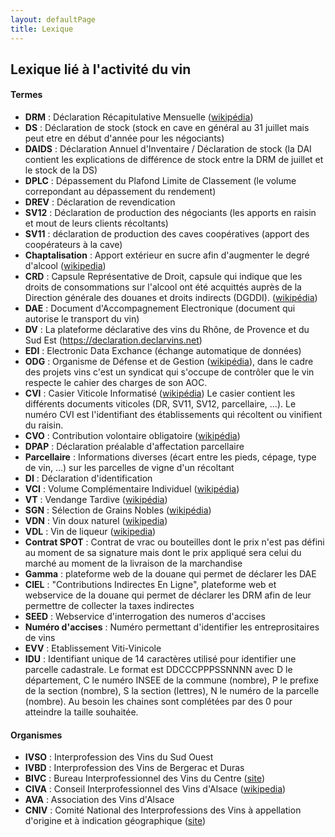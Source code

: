 ```yaml
---
layout: defaultPage
title: Lexique
---
```


## Lexique lié à l'activité du vin

#### Termes

* **DRM** : Déclaration Récapitulative Mensuelle ([wikipédia](https://fr.wikipedia.org/wiki/D%C3%A9claration_r%C3%A9capitulative_mensuelle))
* **DS** : Déclaration de stock (stock en cave en général au 31 juillet mais peut etre en début d'année pour les négociants)
* **DAIDS** : Déclaration Annuel d'Inventaire / Déclaration de stock (la DAI contient les explications de différence de stock entre la DRM de juillet et le stock de la DS)
* **DPLC** : Dépassement du Plafond Limite de Classement (le volume correpondant au dépassement du rendement)
* **DREV** : Déclaration de revendication
* **SV12** : Déclaration de production des négociants (les apports en raisin et mout de leurs clients récoltants)
* **SV11** : déclaration de production des caves coopératives (apport des coopérateurs à la cave)
* **Chaptalisation** : Apport extérieur en sucre afin d'augmenter le degré d'alcool ([wikipedia](https://fr.wikipedia.org/wiki/Chaptalisation))
* **CRD** : Capsule Représentative de Droit, capsule qui indique que les droits de consommations sur l'alcool ont été acquittés auprès de la Direction générale des douanes et droits indirects (DGDDI). ([wikipédia](https://fr.wikipedia.org/wiki/Capsule_CRD))
* **DAE** : Document d'Accompagnement Electronique (document qui autorise le transport du vin)
* **DV** : La plateforme déclarative des vins du Rhône, de Provence et du Sud Est (https://declaration.declarvins.net)
* **EDI** : Electronic Data Exchance (échange automatique de données)
* **ODG** : Organisme de Défense et de Gestion ([wikipédia](https://fr.wikipedia.org/wiki/Organisme_de_d%C3%A9fense_et_de_gestion)), dans le cadre des projets vins c'est un syndicat qui s'occupe de contrôler que le vin respecte le cahier des charges de son AOC.
* **CVI** : Casier Viticole Informatisé ([wikipédia](https://fr.wikipedia.org/wiki/Casier_viticole_informatis%C3%A9)) Le casier contient les différents documents viticoles (DR, SV11, SV12, parcellaire, ...). Le numéro CVI est l'identifiant des établissements qui récoltent ou vinifient du raisin.
* **CVO** : Contribution volontaire obligatoire ([wikipédia](https://fr.wikipedia.org/wiki/Contribution_volontaire_obligatoire))
* **DPAP** : Déclaration préalable d'affectation parcellaire
* **Parcellaire** : Informations diverses (écart entre les pieds, cépage, type de vin, …) sur les parcelles de vigne d'un récoltant
* **DI** : Déclaration d'identification
* **VCI** : Volume Complémentaire Individuel ([wikipédia](https://fr.wikipedia.org/wiki/Rendement_viticole#Volume_compl%C3%A9mentaire_individuel))
* **VT** : Vendange Tardive ([wikipédia](https://fr.wikipedia.org/wiki/Vendanges_tardives))
* **SGN** : Sélection de Grains Nobles ([wikipédia](https://fr.wikipedia.org/wiki/S%C3%A9lection_de_grains_nobles))
* **VDN** : Vin doux naturel ([wikipedia](https://fr.wikipedia.org/wiki/Vin_doux_naturel))
* **VDL** : Vin de liqueur ([wikipedia](https://fr.wikipedia.org/wiki/Vin_de_liqueur))
* **Contrat SPOT** : Contrat de vrac ou bouteilles dont le prix n'est pas défini au moment de sa signature mais dont le prix appliqué sera celui du marché au moment de la livraison de la marchandise
* **Gamma** : plateforme web de la douane qui permet de déclarer les DAE
* **CIEL** : "Contributions Indirectes En Ligne", plateforme web et webservice de la douane qui permet de déclarer les DRM afin de leur permettre de collecter la taxes indirectes
* **SEED** : Webservice d'interrogation des numeros d'accises
* **Numéro d'accises** : Numéro permettant d'identifier les entreprositaires de vins
* **EVV** : Etablissement Viti-Vinicole
* **IDU** : Identifiant unique de 14 caractères utilisé pour identifier une parcelle cadastrale. Le format est DDCCCPPPSSNNNN avec D le département, C le numéro INSEE de la commune (nombre), P le prefixe de la section (nombre), S la section (lettres), N le numéro de la parcelle (nombre). Au besoin les chaines sont complétées par des 0 pour atteindre la taille souhaitée.

#### Organismes

* **IVSO** : Interprofession des Vins du Sud Ouest
* **IVBD** : Interprofession des Vins de Bergerac et Duras
* **BIVC** : Bureau Interprofessionnel des Vins du Centre  ([site](http://www.vins-centre-loire.com))
* **CIVA** : Conseil Interprofessionnel des Vins d'Alsace ([wikipedia](https://fr.wikipedia.org/wiki/Conseil_Interprofessionnel_des_Vins_d%27Alsace))
* **AVA** : Association des Vins d'Alsace
* **CNIV** : Comité National des Interprofessions des Vins à appellation d'origine et à indication géographique ([site](https://www.intervin.fr/))
